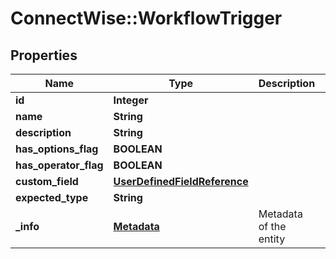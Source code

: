 # ConnectWise::WorkflowTrigger

## Properties
Name | Type | Description | Notes
------------ | ------------- | ------------- | -------------
**id** | **Integer** |  | [optional] 
**name** | **String** |  | [optional] 
**description** | **String** |  | [optional] 
**has_options_flag** | **BOOLEAN** |  | [optional] 
**has_operator_flag** | **BOOLEAN** |  | [optional] 
**custom_field** | [**UserDefinedFieldReference**](UserDefinedFieldReference.md) |  | [optional] 
**expected_type** | **String** |  | [optional] 
**_info** | [**Metadata**](Metadata.md) | Metadata of the entity | [optional] 


